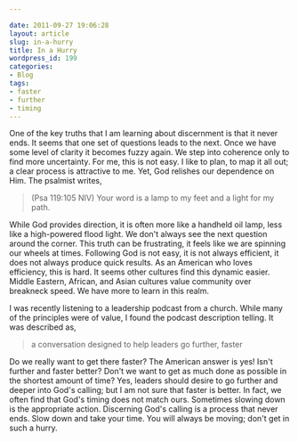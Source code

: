 ```yaml
---

date: 2011-09-27 19:06:28
layout: article
slug: in-a-hurry
title: In a Hurry
wordpress_id: 199
categories:
- Blog
tags:
- faster
- further
- timing
---
```


One of the key truths that I am learning about discernment is that it never ends. It seems that one set of questions leads to the next. Once we have some level of clarity it becomes fuzzy again. We step into coherence only to find more uncertainty. For me, this is not easy. I like to plan, to map it all out; a clear process is attractive to me. Yet, God relishes our dependence on Him. The psalmist writes,

>(Psa 119:105 NIV) Your word is a lamp to my feet and a light for my path.

While God provides direction, it is often more like a handheld oil lamp, less like a high-powered flood light. We don't always see the next question around the corner. This truth can be frustrating, it feels like we are spinning our wheels at times. Following God is not easy, it is not always efficient, it does not always produce quick results. As an American who loves efficiency, this is hard. It seems other cultures find this dynamic easier. Middle Eastern, African, and Asian cultures value community over breakneck speed. We have more to learn in this realm. 

I was recently listening to a leadership podcast from a church. While many of the principles were of value, I found the podcast description telling. It was described as,

>a conversation designed to help leaders go further, faster

Do we really want to get there faster? The American answer is yes! Isn't further and faster better? Don't we want to get as much done as possible in the shortest amount of time? Yes, leaders should desire to go further and deeper into God's calling; but I am not sure that faster is better. In fact, we often find that God's timing does not match ours. Sometimes slowing down is the appropriate action. Discerning God's calling is a process that never ends. Slow down and take your time. You will always be moving; don't get in such a hurry.
